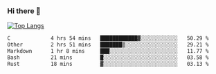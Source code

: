 ### Hi there 👋

<!--
**3Xpl0it3r/3Xpl0it3r** is a ✨ _special_ ✨ repository because its `README.md` (this file) appears on your GitHub profile.

Here are some ideas to get you started:

- 🔭 I’m currently working on ...
- 🌱 I’m currently learning ...
- 👯 I’m looking to collaborate on ...
- 🤔 I’m looking for help with ...
- 💬 Ask me about ...
- 📫 How to reach me: ...
- 😄 Pronouns: ...
- ⚡ Fun fact: ...
-->


[![Top Langs](https://github-readme-stats.vercel.app/api/top-langs/?username=3Xpl0it3r&layout=compact)](https://github.com/3Xpl0it3r/3Xpl0it3r)

<!--START_SECTION:waka-->

```txt
C             4 hrs 54 mins   ████████████▓░░░░░░░░░░░░   50.29 %
Other         2 hrs 51 mins   ███████▒░░░░░░░░░░░░░░░░░   29.21 %
Markdown      1 hr 8 mins     ███░░░░░░░░░░░░░░░░░░░░░░   11.77 %
Bash          21 mins         █░░░░░░░░░░░░░░░░░░░░░░░░   03.58 %
Rust          18 mins         ▓░░░░░░░░░░░░░░░░░░░░░░░░   03.13 %
```

<!--END_SECTION:waka-->
